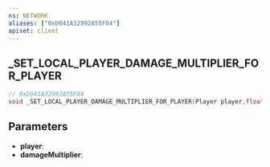 ```yaml
---
ns: NETWORK
aliases: ["0xD041A32992A55F84"]
apiset: client
---
```

## _SET_LOCAL_PLAYER_DAMAGE_MULTIPLIER_FOR_PLAYER

```c
// 0xD041A32992A55F84
void _SET_LOCAL_PLAYER_DAMAGE_MULTIPLIER_FOR_PLAYER(Player player,float damageMultiplier);
```


## Parameters
* **player**:
* **damageMultiplier**:



